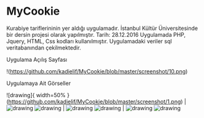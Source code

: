 # MyCookie
Kurabiye tariflerininin yer aldığı uygulamadır. İstanbul Kültür Üniversitesinde bir dersin projesi olarak yapılmıştır.  Tarih: 28.12.2016
Uygulamada PHP, Jquery, HTML, Css kodları kullanılmıştır.
Uygulamadaki veriler sql veritabanından çekilmektedir.

Uygulama Açılış Sayfası 

!(https://github.com/kadielif/MyCookie/blob/master/screenshot/10.png)



Uygulamaya Ait Görseller 

![drawing]{ width=50% }(https://github.com/kadielif/MyCookie/blob/master/screenshot/1.png) | ![drawing](https://github.com/kadielif/MyCookie/blob/master/screenshot/2.png)
![drawing](https://github.com/kadielif/MyCookie/blob/master/screenshot/3.png) | ![drawing](https://github.com/kadielif/MyCookie/blob/master/screenshot/4.png)
![drawing](https://github.com/kadielif/MyCookie/blob/master/screenshot/5.png) | ![drawing](https://github.com/kadielif/MyCookie/blob/master/screenshot/6.png) 
![drawing](https://github.com/kadielif/MyCookie/blob/master/screenshot/7.png)

